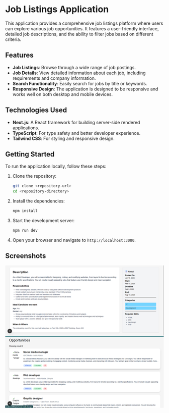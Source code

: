 

# Job Listings Application
This application provides a comprehensive job listings platform where users can explore various job opportunities. It features a user-friendly interface, detailed job descriptions, and the ability to filter jobs based on different criteria.
## Features
- **Job Listings**: Browse through a wide range of job postings.
- **Job Details**: View detailed information about each job, including requirements and company information.
- **Search Functionality**: Easily search for jobs by title or keywords.
- **Responsive Design**: The application is designed to be responsive and works well on both desktop and mobile devices.

## Technologies Used
- **Next.js**: A React framework for building server-side rendered applications.
- **TypeScript**: For type safety and better developer experience.
- **Tailwind CSS**: For styling and responsive design.
## Getting Started
To run the application locally, follow these steps:
1. Clone the repository:

    ```bash
    git clone <repository-url>
    cd <repository-directory>
    ```
2. Install the dependencies:

    ```bash
    npm install

    ```
3. Start the development server:
    ```bash
    npm run dev

    ```
4. Open your browser and navigate to `http://localhost:3000`.
## Screenshots
![alt text](<public/screenshots/Screenshot 2025-07-31 170131.png>)
![alt text](<public/screenshots/Screenshot 2025-07-31 170148.png>)

